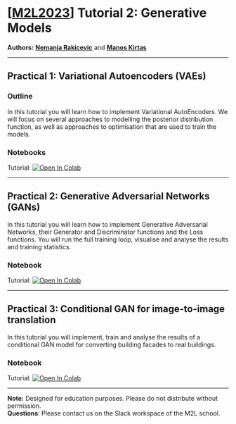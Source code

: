 # [[M2L2023](https://www.m2lschool.org/home)] Tutorial 2: Generative Models

**Authors:** **[Nemanja Rakicevic](https://nemanja-rakicevic.github.io/)** and **[Manos Kirtas](https://scholar.google.com/citations?user=EyaKPkwAAAAJ&hl=en)**

--- 

## Practical 1: Variational Autoencoders (VAEs)

### Outline

In this tutorial you will learn how to implement Variational AutoEncoders. We will focus on several approaches to modelling the posterior distribution function, as well as approaches to optimisation that are used to train the models.

### Notebooks

Tutorial: [![Open In Colab](https://colab.research.google.com/assets/colab-badge.svg)](https://colab.research.google.com/github/M2Lschool/tutorials2023-dev/blob/main/2_generative/notebooks/2_1_vaes/2_1_vaes.ipynb)

---

## Practical 2: Generative Adversarial Networks (GANs)

In this tutorial you will learn how to implement Generative Adversarial Networks, their Generator and Discriminator functions and the Loss functions. You will run the full training loop, visualise and analyse the results and training statistics.

### Notebook

Tutorial: [![Open In Colab](https://colab.research.google.com/assets/colab-badge.svg)](https://colab.research.google.com/github/M2Lschool/tutorials2023-dev/blob/main/2_generative/notebooks/2_2_gans/2_2_gans.ipynb)

---

## Practical 3: Conditional GAN for image-to-image translation

In this tutorial you will implement, train and analyse the results of a conditional GAN model for converting building facades to real buildings. 

### Notebook

Tutorial: [![Open In Colab](https://colab.research.google.com/assets/colab-badge.svg)](https://colab.research.google.com/github/M2Lschool/tutorials2023-dev/blob/main/2_generative/notebooks/2_3_style_transfer/2_3_style_transfer.ipynb)

---

**Note:** Designed for education purposes. Please do not distribute without permission.
<br>
**Questions**: Please contact us on the Slack workspace of the M2L school.